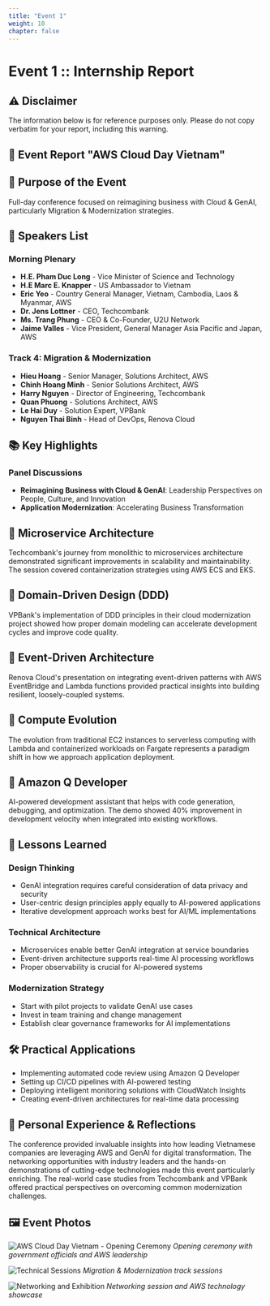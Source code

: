 ```yaml
---
title: "Event 1"
weight: 10
chapter: false
---
```


# Event 1 :: Internship Report

## ⚠️ Disclaimer
The information below is for reference purposes only. Please do not copy verbatim for your report, including this warning.

## 📝 Event Report "AWS Cloud Day Vietnam"

## 🎯 Purpose of the Event
Full-day conference focused on reimagining business with Cloud & GenAI, particularly Migration & Modernization strategies.

## 🎤 Speakers List
### Morning Plenary
- **H.E. Pham Duc Long** - Vice Minister of Science and Technology
- **H.E Marc E. Knapper** - US Ambassador to Vietnam
- **Eric Yeo** - Country General Manager, Vietnam, Cambodia, Laos & Myanmar, AWS
- **Dr. Jens Lottner** - CEO, Techcombank
- **Ms. Trang Phung** - CEO & Co-Founder, U2U Network
- **Jaime Valles** - Vice President, General Manager Asia Pacific and Japan, AWS

### Track 4: Migration & Modernization
- **Hieu Hoang** - Senior Manager, Solutions Architect, AWS
- **Chinh Hoang Minh** - Senior Solutions Architect, AWS
- **Harry Nguyen** - Director of Engineering, Techcombank
- **Quan Phuong** - Solutions Architect, AWS
- **Le Hai Duy** - Solution Expert, VPBank
- **Nguyen Thai Binh** - Head of DevOps, Renova Cloud

## 📚 Key Highlights
### Panel Discussions
- **Reimagining Business with Cloud & GenAI**: Leadership Perspectives on People, Culture, and Innovation
- **Application Modernization**: Accelerating Business Transformation

## 🧱 Microservice Architecture
Techcombank's journey from monolithic to microservices architecture demonstrated significant improvements in scalability and maintainability. The session covered containerization strategies using AWS ECS and EKS.

## 🧠 Domain-Driven Design (DDD)
VPBank's implementation of DDD principles in their cloud modernization project showed how proper domain modeling can accelerate development cycles and improve code quality.

## 🔄 Event-Driven Architecture
Renova Cloud's presentation on integrating event-driven patterns with AWS EventBridge and Lambda functions provided practical insights into building resilient, loosely-coupled systems.

## 🧮 Compute Evolution
The evolution from traditional EC2 instances to serverless computing with Lambda and containerized workloads on Fargate represents a paradigm shift in how we approach application deployment.

## 🤖 Amazon Q Developer
AI-powered development assistant that helps with code generation, debugging, and optimization. The demo showed 40% improvement in development velocity when integrated into existing workflows.

## 🧠 Lessons Learned
### Design Thinking
- GenAI integration requires careful consideration of data privacy and security
- User-centric design principles apply equally to AI-powered applications
- Iterative development approach works best for AI/ML implementations

### Technical Architecture
- Microservices enable better GenAI integration at service boundaries
- Event-driven architecture supports real-time AI processing workflows
- Proper observability is crucial for AI-powered systems

### Modernization Strategy
- Start with pilot projects to validate GenAI use cases
- Invest in team training and change management
- Establish clear governance frameworks for AI implementations

## 🛠️ Practical Applications
- Implementing automated code review using Amazon Q Developer
- Setting up CI/CD pipelines with AI-powered testing
- Deploying intelligent monitoring solutions with CloudWatch Insights
- Creating event-driven architectures for real-time data processing

## 🌟 Personal Experience & Reflections
The conference provided invaluable insights into how leading Vietnamese companies are leveraging AWS and GenAI for digital transformation. The networking opportunities with industry leaders and the hands-on demonstrations of cutting-edge technologies made this event particularly enriching. The real-world case studies from Techcombank and VPBank offered practical perspectives on overcoming common modernization challenges.

## 🖼️ Event Photos
![AWS Cloud Day Vietnam - Opening Ceremony](/images/event1/1.jpg)
*Opening ceremony with government officials and AWS leadership*

![Technical Sessions](/images/event1/2.jpg)
*Migration & Modernization track sessions*

![Networking and Exhibition](/images/event1/3.jpg)
*Networking session and AWS technology showcase*